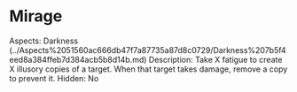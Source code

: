 # Mirage

Aspects: Darkness (../Aspects%2051560ac666db47f7a87735a87d8c0729/Darkness%207b5f4eed8a384ffeb7d384acb5b8d14b.md)
Description: Take X fatigue to create X illusory copies of a target. When that target takes damage, remove a copy to prevent it.
Hidden: No
